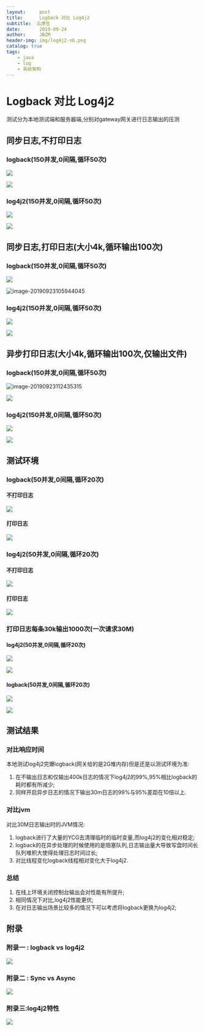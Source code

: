 ```yaml
---
layout:     post
title:      Logback 对比 Log4j2
subtitle:  云原生
date:       2019-09-24
author:     JBZM
header-img: img/log4j2-nb.png
catalog: true
tags:
    - java
    - log
    - 系统架构
---
```

# Logback 对比 Log4j2

测试分为本地测试端和服务器端,分别对gateway网关进行日志输出的压测

## 同步日志,不打印日志

### logback(150并发,0间隔,循环50次)

![](https://tva1.sinaimg.cn/large/006y8mN6ly1g799iq6avzj30vo028wep.jpg)

![](https://tva1.sinaimg.cn/large/006y8mN6ly1g799j08p3hj313l0nomz5.jpg)

### log4j2(150并发,0间隔,循环50次)

![](https://tva1.sinaimg.cn/large/006y8mN6ly1g79bj2sdqwj30vl02d3yq.jpg)

![](https://tva1.sinaimg.cn/large/006y8mN6ly1g79bjnb03rj313u0p576a.jpg)

## 同步日志,打印日志(大小4k,循环输出100次)

### logback(150并发,0间隔,循环50次)

![](https://tva1.sinaimg.cn/large/006y8mN6ly1g799nu4225j30vr020jrl.jpg)

![image-20190923105944045](https://tva1.sinaimg.cn/large/006y8mN6ly1g79a5lw6wej313t0ngjtf.jpg)

### log4j2(150并发,0间隔,循环50次)

![](https://tva1.sinaimg.cn/large/006y8mN6ly1g79bdoxpg0j30vn028glt.jpg)

![](https://tva1.sinaimg.cn/large/006y8mN6ly1g79bdwqr6wj313w0nn76a.jpg)

## 异步打印日志(大小4k,循环输出100次,仅输出文件)

### logback(150并发,0间隔,循环50次)

![image-20190923112435315](https://tva1.sinaimg.cn/large/006y8mN6ly1g79b9yvt39j30vm02uq37.jpg)

![](https://tva1.sinaimg.cn/large/006y8mN6ly1g79acwngh2j313q0nkjte.jpg)

### log4j2(150并发,0间隔,循环50次)

![](https://tva1.sinaimg.cn/large/006y8mN6ly1g79b8ioaauj30vs022wep.jpg)

![](https://tva1.sinaimg.cn/large/006y8mN6ly1g79b8zrt2nj313o0nfmz3.jpg)

## 测试环境

### logback(50并发,0间隔,循环20次)

#### 不打印日志
![](https://tva1.sinaimg.cn/large/006y8mN6ly1g79opbngjwj30y702adg2.jpg)

#### 打印日志
![](https://tva1.sinaimg.cn/large/006y8mN6ly1g79oqf4b68j30y801qglt.jpg)

### log4j2(50并发,0间隔,循环20次)
#### 不打印日志

![](https://tva1.sinaimg.cn/large/006y8mN6ly1g79oje87tjj30xz02kjrm.jpg)

#### 打印日志

![](https://tva1.sinaimg.cn/large/006y8mN6ly1g79oiqfdl1j30yh02it8y.jpg)

### 打印日志每条30k输出1000次(一次请求30M)

#### log4j2(50并发,0间隔,循环20次)

![](https://tva1.sinaimg.cn/large/006y8mN6ly1g7aealr4k7j30yb025dg2.jpg)

![](https://tva1.sinaimg.cn/large/006y8mN6ly1g7aena98qlj31hp0u07ac.jpg)

#### logback(50并发,0间隔,循环20次)

![](https://tva1.sinaimg.cn/large/006y8mN6ly1g7aek2a3fsj30ya0203yq.jpg)

![](https://tva1.sinaimg.cn/large/006y8mN6ly1g7aek8mirtj31fz0u0dmf.jpg)

## 测试结果

### 对比响应时间

本地测试log4j2完爆logback(网关给的是2G堆内存)但是还是以测试环境为准:

1. 在不输出日志和仅输出400k日志的情况下log4j2的99%,95%相比logback的耗时都有所减少;
2. 同样开启异步日志的情况下输出30m日志的99%与95%差距在10倍以上.

### 对比jvm

对比30M日志输出时的JVM情况:

1. logback进行了大量的YCG去清理临时的临时变量,而log4j2的变化相对稳定;
2. logback的在异步处理的时候使用的是阻塞队列,日志输出量大导致写盘时间长队列堆积大使得处理日志时间过长;
3. 对比线程变化logback线程相对变化大于log4j2.

### 总结

1. 在线上环境关闭控制台输出会对性能有所提升;
2. 相同情况下对比,log4j2性能更优;
3. 在对日志输出场景比较多的情况下可以考虑将logback更换为log4j2;

## 附录

### 附录一 : logback vs log4j2

![](/Users/zhengyi/Documents/zy/MyBlog/125964590.github.io/img/log4j2-nb.png)

### 附录二 : Sync vs Async

![](http://logging.apache.org/log4j/2.x/images/async-vs-sync-throughput.png)

### 附录三:log4j2特性

![](https://tva1.sinaimg.cn/large/006y8mN6ly1g7aggcbaz4j31k80tmn3c.jpg)